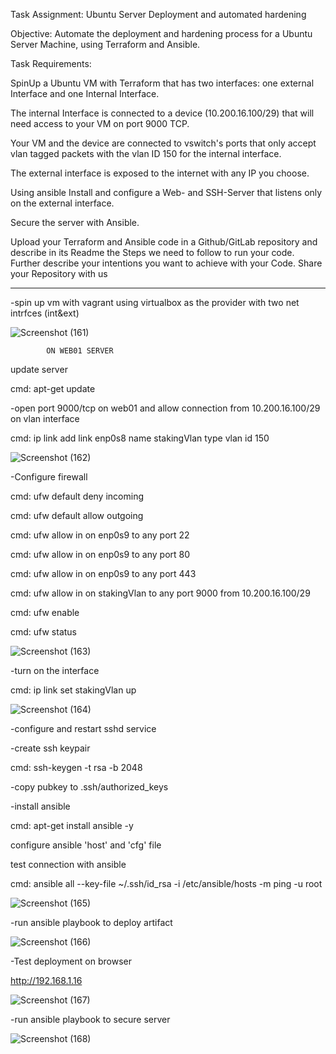 Task Assignment: Ubuntu Server Deployment and automated hardening


Objective: Automate the deployment and hardening process for a Ubuntu Server Machine, using Terraform and Ansible.


Task Requirements:


SpinUp a Ubuntu VM with Terraform that has two interfaces: one external Interface and one Internal Interface.


The internal Interface is connected to a device (10.200.16.100/29) that will need access to your VM on port 9000 TCP.


Your VM and the device are connected to vswitch's ports that only accept vlan tagged packets with the vlan ID 150 for the internal interface.


The external interface is exposed to the internet with any IP you choose.


Using ansible Install and configure a Web- and SSH-Server that listens only on the external interface.


Secure the server with Ansible.


Upload your Terraform and Ansible code in a Github/GitLab repository and describe in its Readme the Steps we need to follow to run your code. Further describe your intentions you want to achieve with your Code. Share your Repository with us

--------------------------------------------------------------------------------------------------------------------------------------------------------------------------------------------------------------------------------------------------------------------------------------------------------------------------------------------------------------------------------------------------------------------------------

-spin up vm with vagrant using virtualbox as the provider with two net intrfces (int&ext)

![Screenshot (161)](https://github.com/user-attachments/assets/5336e085-05a4-4209-af1f-942ec4ff9dae)


			ON WEB01 SERVER
update server

cmd: apt-get update

-open port 9000/tcp on web01 and allow connection from 10.200.16.100/29 on vlan interface

cmd: ip link add link enp0s8 name stakingVlan type vlan id 150

![Screenshot (162)](https://github.com/user-attachments/assets/57328f3e-0e1b-4d34-acb5-22c93f8a9682)


-Configure firewall

cmd: ufw default deny incoming

cmd: ufw default allow outgoing

cmd: ufw allow in on enp0s9 to any port 22

cmd: ufw allow in on enp0s9 to any port 80

cmd: ufw allow in on enp0s9 to any port 443

cmd: ufw allow in on stakingVlan to any port 9000 from 10.200.16.100/29

cmd: ufw enable

cmd: ufw status

![Screenshot (163)](https://github.com/user-attachments/assets/012179a3-3895-4d85-ae8d-955cd0e9fdb9)


-turn on the interface

cmd: ip link set stakingVlan up

![Screenshot (164)](https://github.com/user-attachments/assets/1b75b4bd-5a8c-44b7-bad2-b1690f3ed889)


-configure and restart sshd service

-create ssh keypair

cmd: ssh-keygen -t rsa -b 2048

-copy pubkey to .ssh/authorized_keys

-install ansible

cmd: apt-get install ansible -y

configure ansible 'host' and 'cfg' file

test connection with ansible

cmd: ansible all --key-file ~/.ssh/id_rsa -i /etc/ansible/hosts -m ping -u root

![Screenshot (165)](https://github.com/user-attachments/assets/98d613d3-eee1-433e-a137-0c346af3aaab)


-run ansible playbook to deploy artifact 

![Screenshot (166)](https://github.com/user-attachments/assets/5ba1a2d1-6688-4041-b6a7-3ed395a308c0)

-Test deployment on browser

http://192.168.1.16

![Screenshot (167)](https://github.com/user-attachments/assets/9d39d315-238c-4be4-b1ad-434feef8d2f3)

-run ansible playbook to secure server

![Screenshot (168)](https://github.com/user-attachments/assets/3f95c465-8ef7-4de3-a0b5-376c409bdf3f)


